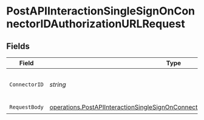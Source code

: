 # PostAPIInteractionSingleSignOnConnectorIDAuthorizationURLRequest


## Fields

| Field                                                                                                                                                                              | Type                                                                                                                                                                               | Required                                                                                                                                                                           | Description                                                                                                                                                                        |
| ---------------------------------------------------------------------------------------------------------------------------------------------------------------------------------- | ---------------------------------------------------------------------------------------------------------------------------------------------------------------------------------- | ---------------------------------------------------------------------------------------------------------------------------------------------------------------------------------- | ---------------------------------------------------------------------------------------------------------------------------------------------------------------------------------- |
| `ConnectorID`                                                                                                                                                                      | *string*                                                                                                                                                                           | :heavy_check_mark:                                                                                                                                                                 | The unique identifier of the connector.                                                                                                                                            |
| `RequestBody`                                                                                                                                                                      | [operations.PostAPIInteractionSingleSignOnConnectorIDAuthorizationURLRequestBody](../../models/operations/postapiinteractionsinglesignonconnectoridauthorizationurlrequestbody.md) | :heavy_check_mark:                                                                                                                                                                 | N/A                                                                                                                                                                                |